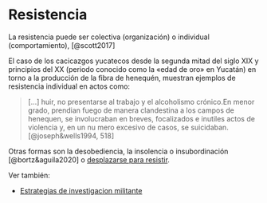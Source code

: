 # Resistencia

La resistencia puede ser colectiva (organización) o individual (comportamiento), [@scott2017]

El caso de los cacicazgos yucatecos desde la segunda mitad del siglo XIX y principios del XX (periodo conocido como la «edad de oro» en Yucatán) en torno a la producción de la fibra de henequén, muestran ejemplos de resistencia individual en actos como:

 > [...] huir, no presentarse al trabajo y el alcoholismo crónico.En menor grado, prendian fuego de manera clandestina a los campos de henequen, se involucraban en breves, focalizados e inutiles actos de violencia y, en un nu mero excesivo de casos, se suicidaban. [@joseph&wells1994, 518]

Otras formas son la desobediencia, la insolencia o insubordinación [@bortz&aguila2020] o [desplazarse para resistir](desplazarse-para-resistir.md).

Ver también:

- [Estrategias de investigacion militante](estrategias-de-investigacion-militante.md)
